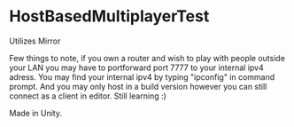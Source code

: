 # HostBasedMultiplayerTest
 
 Utilizes Mirror
 
Few things to note, if you own a router and wish to play with people outside your LAN you may have to portforward port 7777 to your internal ipv4 adress. You may find your internal ipv4 by typing "ipconfig" in command prompt. And you may only host in a build version however you can still connect as a client in editor. Still learning :)

Made in Unity.
